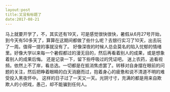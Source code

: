 ```yaml
---
layout:post
title:又没有标题了
date:2017-08-21
---
```


马上就要开学了，不，其实还有19天，可是感觉很快很快，暑假从6月27号开始，到今天有50多天了，算算在这期间都做了些什么呢？去银行实习了10天，出去玩了一周。值得一提的事就没有了。
好像深夜的时候人总会莫名的陷入忧郁的情绪里。好像大学以来每一个暑假都过的漫无目的，然后再看着别人的成果，或是想象着别人的成果后悔。
还是记录一下，留下些呼吸过的凭证吧。
迷上农药，追看视频。依然上不了岸，看总选。一切都是在抵消焦虑罢了。转移对自身摆在眼前的问题的关注，然后把睁着眼睛的白天消磨而过，抱着身心的疲惫和说不清道不明的难受投入黑夜怀中。
这样的日子过了一天又一天。光阴寸寸，充满的都是用来自欺欺人的小把戏，愚己，却不能骗到任何人。
